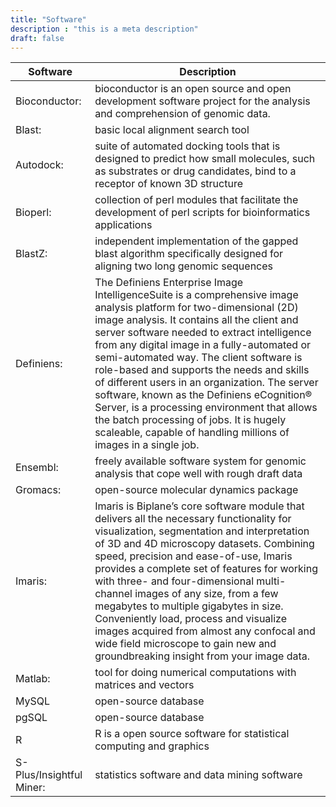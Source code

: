 ```yaml
---
title: "Software"
description : "this is a meta description"
draft: false
---
```

|Software | Description|
|---------|------------|
|Bioconductor: | bioconductor is an open source and open development software project for the analysis and comprehension of genomic data.|
|Blast: | basic local alignment search tool |
|Autodock: | suite of automated docking tools that is designed to predict how small molecules, such as substrates or drug candidates, bind to a receptor of known 3D structure |
|Bioperl: | collection of perl modules that facilitate the development of perl scripts for bioinformatics applications |
|BlastZ: | independent implementation of the gapped blast algorithm specifically designed for aligning two long genomic sequences |
|Definiens: | The Definiens Enterprise Image IntelligenceSuite is a comprehensive image analysis platform for two-dimensional (2D) image analysis. It contains all the client and server software needed to extract intelligence from any digital image in a fully-automated or semi-automated way. The client software is role-based and supports the needs and skills of different users in an organization. The server software, known as the Definiens eCognition® Server, is a processing environment that allows the batch processing of jobs. It is hugely scaleable, capable of handling millions of images in a single job. |
|Ensembl: | freely available software system for genomic analysis that cope well with rough draft data |
|Gromacs: | open-source molecular dynamics package|
|Imaris: | Imaris is Biplane’s core software module that delivers all the necessary functionality for visualization, segmentation and interpretation of 3D and 4D microscopy datasets. Combining speed, precision and ease-of-use, Imaris provides a complete set of features for working with three- and four-dimensional multi-channel images of any size, from a few megabytes to multiple gigabytes in size. Conveniently load, process and visualize images acquired from almost any confocal and wide field microscope to gain new and groundbreaking insight from your image data. |
|Matlab: | 	tool for doing numerical computations with matrices and vectors |
|MySQL | open-source database |
|pgSQL | open-source database |
|R | R is a open source software for statistical computing and graphics |
|S-Plus/Insightful Miner: | statistics software and data mining software | 